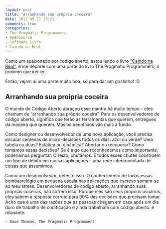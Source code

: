 ```yaml
---
layout: post
title: "Arranhando sua própria coceira"
date: 2012-05-22 13:21
comments: true
categories: 
- The Progmatic Programmers
- OpenSource
- Software Livre
- Caindo na Real
---
```


Como um apaixonado por codigo aberto, estou lendo o livro <a href="http://gettingreal.37signals.com/GR_por.php">"Caindo na Real"</a>, e me deparei com uma parte do livro The Progmatic Programmers, o proximo que irei ler.

Então, vejam ai uma parte muito boa, só para dar um gostinho! :D

<h2>Arranhando sua proípria coceira</h2>

O mundo de Código Aberto abraçou esse mantra há muito tempo – eles chamam de “arranhando sua própria coceira”. Para os desenvolvedores de código aberto, significa que terão as ferramentas que querem, entregues da maneira que querem. Mas os benefícios vão mais a fundo.

Como designer ou desenvolvedor de uma nova aplicação, você precisa encarar centenas de micro-decisões todos os dias: azul ou verde? Uma tabela ou duas? Estática ou dinâmica? Abortar ou recuperar? Como tomamos essas decisões? Se é algo que reconhecemos como importante, poderíamos perguntar. O resto, chutamos. E todos esses chutes constroem um tipo de débito em nossas aplicações – uma rede interconectada de coisas que assumimos.

Como um desenvolvedor, detesto isso. O conhecimento de todas essas bombasrelógio em pequena escala nas aplicações que escrevo somam-se ao meu stress. Desenvolvedores de código aberto, arranhando suas próprias coceiras, não sofrem isso. Porque eles são seus próprios usuários, eles sabem a resposta correta para 90% das decisões que precisam tomar. Acho que é uma das razões que as pessoas chegam em casa após um dia duro de trabalho de codificação e ainda trabalham com código aberto: é relaxante.

	— Dave Thomas, The Pragmatic Programmers


